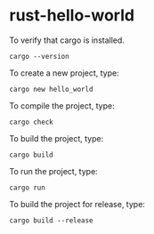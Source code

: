 # rust-hello-world

To verify that cargo is installed.

```
cargo --version
```

To create a new project, type:

```
cargo new hello_world
```

To compile the project, type:

```
cargo check
```

To build the project, type:

```
cargo build
```

To run the project, type:

```
cargo run
```

To build the project for release, type:

```
cargo build --release
```

